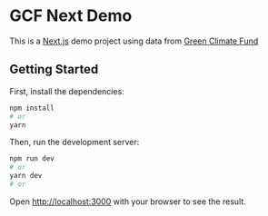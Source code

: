# GCF Next Demo

This is a [Next.js](https://nextjs.org/) demo project using data from [Green Climate Fund](https://greenclimate.fund)

## Getting Started

First, install the dependencies:

```bash
npm install
# or
yarn
```

Then, run the development server:

```bash
npm run dev
# or
yarn dev
# or
```

Open [http://localhost:3000](http://localhost:3000) with your browser to see the result.

